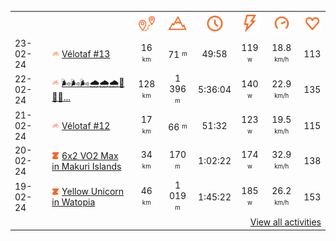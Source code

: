 <table>
    <tr>
        <th></th>
        <th></th>
        <th align="center"><img src="https://raw.githubusercontent.com/robiningelbrecht/strava-activities/master/public/distance.svg" width="30" alt="distance" title="distance"/></th>
        <th align="center"><img src="https://raw.githubusercontent.com/robiningelbrecht/strava-activities/master/public/elevation.svg" width="30" alt="elevation" title="elevation"/></th>
        <th align="center"><img src="https://raw.githubusercontent.com/robiningelbrecht/strava-activities/master/public/time.svg" width="30" alt="time" title="time"/></th>
        <th align="center"><img src="https://raw.githubusercontent.com/robiningelbrecht/strava-activities/master/public/average-watt.svg" width="30" alt="average watts" title="average watts"/></th>
        <th align="center"><img src="https://raw.githubusercontent.com/robiningelbrecht/strava-activities/master/public/average-speed.svg" width="30" alt="average speed" title="average speed"/></th>
        <th align="center"><img src="https://raw.githubusercontent.com/robiningelbrecht/strava-activities/master/public/heart-rate.svg" width="30" alt="average heart rate" title="average heart rate"/></th>
    </tr>
            <tr>
            <td>23-02-24</td>
            <td>
                <img src="https://raw.githubusercontent.com/robiningelbrecht/strava-activities/master/public/activity-ride.svg" width="12" alt="Vélotaf #13" title="Vélotaf #13"/>
<a href="https://www.strava.com/activities/10820440079" title="Kcal: 386 | Gear: None ">Vélotaf #13</a>
            </td>
            <td align="center">16 <sup><sub>km</sub></sup></td>
            <td align="center">71 <sup><sub>m</sub></sup></td>
            <td align="center">49:58</td>
            <td align="center">119 <sup><sub>w</sub></sup></td>
            <td align="center">18.8 <sup><sub>km/h</sub></sup></td>
            <td align="center">113</td>
        </tr>
            <tr>
            <td>22-02-24</td>
            <td>
                <img src="https://raw.githubusercontent.com/robiningelbrecht/strava-activities/master/public/activity-ride.svg" width="12" alt="🌬️🌬️🌬️🌧️🌧️🌧️🎂🎂🎂" title="🌬️🌬️🌬️🌧️🌧️🌧️🎂🎂🎂"/>
<a href="https://www.strava.com/activities/10814079269" title="Kcal: 3356 | Gear: None ">🌬️🌬️🌬️🌧️🌧️🌧️🎂🎂🎂...</a>
            </td>
            <td align="center">128 <sup><sub>km</sub></sup></td>
            <td align="center">1 396 <sup><sub>m</sub></sup></td>
            <td align="center">5:36:04</td>
            <td align="center">140 <sup><sub>w</sub></sup></td>
            <td align="center">22.9 <sup><sub>km/h</sub></sup></td>
            <td align="center">135</td>
        </tr>
            <tr>
            <td>21-02-24</td>
            <td>
                <img src="https://raw.githubusercontent.com/robiningelbrecht/strava-activities/master/public/activity-ride.svg" width="12" alt="Vélotaf #12" title="Vélotaf #12"/>
<a href="https://www.strava.com/activities/10810022247" title="Kcal: 403 | Gear: None ">Vélotaf #12</a>
            </td>
            <td align="center">17 <sup><sub>km</sub></sup></td>
            <td align="center">66 <sup><sub>m</sub></sup></td>
            <td align="center">51:32</td>
            <td align="center">123 <sup><sub>w</sub></sup></td>
            <td align="center">19.5 <sup><sub>km/h</sub></sup></td>
            <td align="center">115</td>
        </tr>
            <tr>
            <td>20-02-24</td>
            <td>
                                <img src="https://raw.githubusercontent.com/robiningelbrecht/strava-activities/master/public/activity-virtual-ride-zwift.svg" width="12" alt="6x2 VO2 Max in Makuri Islands" title="6x2 VO2 Max in Makuri Islands"/>
<a href="https://www.strava.com/activities/10800491172" title="Kcal: 621 | Gear: None ">6x2 VO2 Max in Makuri Islands</a>
            </td>
            <td align="center">34 <sup><sub>km</sub></sup></td>
            <td align="center">170 <sup><sub>m</sub></sup></td>
            <td align="center">1:02:22</td>
            <td align="center">174 <sup><sub>w</sub></sup></td>
            <td align="center">32.9 <sup><sub>km/h</sub></sup></td>
            <td align="center">138</td>
        </tr>
            <tr>
            <td>19-02-24</td>
            <td>
                                <img src="https://raw.githubusercontent.com/robiningelbrecht/strava-activities/master/public/activity-virtual-ride-zwift.svg" width="12" alt="Yellow Unicorn in Watopia" title="Yellow Unicorn in Watopia"/>
<a href="https://www.strava.com/activities/10793875800" title="Kcal: 1119 | Gear: None ">Yellow Unicorn in Watopia</a>
            </td>
            <td align="center">46 <sup><sub>km</sub></sup></td>
            <td align="center">1 019 <sup><sub>m</sub></sup></td>
            <td align="center">1:45:22</td>
            <td align="center">185 <sup><sub>w</sub></sup></td>
            <td align="center">26.2 <sup><sub>km/h</sub></sup></td>
            <td align="center">153</td>
        </tr>
                <tr>
            <td colspan="8" align="right"><a href="https://github.com/robiningelbrecht/strava-activities#activities">View all activities</a></td>
        </tr>
    </table>
